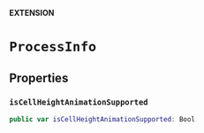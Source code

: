 **EXTENSION**

# `ProcessInfo`

## Properties
### `isCellHeightAnimationSupported`

```swift
public var isCellHeightAnimationSupported: Bool
```
